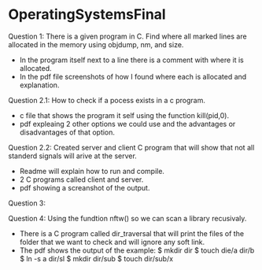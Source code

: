 # OperatingSystemsFinal
Question 1: There is a given program in C. Find where all marked lines are allocated in the memory using 
objdump, nm, and size.
  - In the program itself next to a line there is a comment with where it is allocated.
  - In the pdf file screenshots of how I found where each is allocated and explanation.

Question 2.1: How to check if a pocess exists in a c program.
  - c file that shows the program it self using the function kill(pid,0).
  - pdf expleaing 2 other options we could use and the advantages or disadvantages of that option.

Question 2.2: Created server and client C program that will show that not all standerd signals will arive at the server.
  - Readme will explain how to run and compile.
  - 2 C programs called client and server.
  - pdf showing a screanshot of the output.
  
Question 3:

Question 4: Using the fundtion nftw() so we can scan a library recusivaly.
  - There is a C program called dir_traversal that will print the files of the folder that we want to check and       will ignore any soft link. 
  - The pdf shows the output of the example: 
    $ mkdir dir
    $ touch die/a dir/b
    $ ln -s a dir/sl
    $ mkdir dir/sub
    $ touch dir/sub/x
